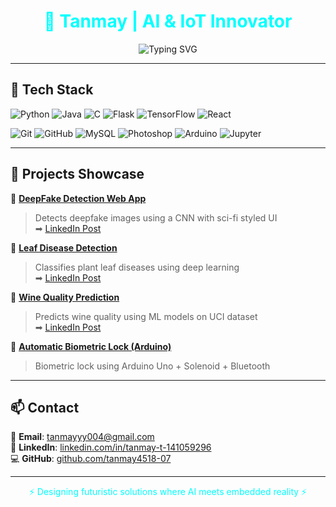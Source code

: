  <h1 align="center" style="color:#00ffff;">🚀 Tanmay | AI & IoT Innovator</h1>

<p align="center">
  <img src="https://readme-typing-svg.demolab.com?font=Orbitron&size=22&pause=1000&color=00FFFF&center=true&vCenter=true&width=500&lines=Engineer+by+Degree%2C+Creator+by+Heart...;AI+%7C+IoT+%7C+Web+Apps+%7C+Sci-fi+Dev;Full-Stack+Visionary+%7C+ML+Enthusiast" alt="Typing SVG" />
</p>

---

## 🧠 Tech Stack

![Python](https://img.shields.io/badge/Python-000?style=for-the-badge&logo=python&logoColor=00FFFF)
![Java](https://img.shields.io/badge/Java-000?style=for-the-badge&logo=java&logoColor=00FFAA)
![C](https://img.shields.io/badge/C-000?style=for-the-badge&logo=c&logoColor=00FFFF)
![Flask](https://img.shields.io/badge/Flask-000?style=for-the-badge&logo=flask&logoColor=00FFFF)
![TensorFlow](https://img.shields.io/badge/TensorFlow-000?style=for-the-badge&logo=tensorflow&logoColor=FF6F00)
![React](https://img.shields.io/badge/React-000?style=for-the-badge&logo=react&logoColor=61DAFB)

![Git](https://img.shields.io/badge/Git-000?style=for-the-badge&logo=git&logoColor=F05032)
![GitHub](https://img.shields.io/badge/GitHub-000?style=for-the-badge&logo=github&logoColor=ffffff)
![MySQL](https://img.shields.io/badge/MySQL-000?style=for-the-badge&logo=mysql&logoColor=00F0FF)
![Photoshop](https://img.shields.io/badge/Photoshop-000?style=for-the-badge&logo=adobephotoshop&logoColor=31A8FF)
![Arduino](https://img.shields.io/badge/Arduino-000?style=for-the-badge&logo=arduino&logoColor=00ffff)
![Jupyter](https://img.shields.io/badge/Jupyter-000?style=for-the-badge&logo=jupyter&logoColor=F37626)

---

## 🚀 Projects Showcase

🔹 **[DeepFake Detection Web App](https://github.com/tanmay4518-07/deepfake-detector)**  
> Detects deepfake images using a CNN with sci-fi styled UI  
➡ [LinkedIn Post](https://www.linkedin.com/posts/tanmay-t-141059296_deeplearning-ai-flask-activity-7346228458814885890-dAkk)

🔹 **[Leaf Disease Detection](https://github.com/tanmay4518-07/leaf_disease_detection)**  
> Classifies plant leaf diseases using deep learning  
➡ [LinkedIn Post](https://www.linkedin.com/posts/tanmay-t-141059296_machinelearning-deeplearning-computervision-activity-7342148932971524096-SY93)

🔹 **[Wine Quality Prediction](https://github.com/tanmay4518-07/wine_quality_predictor)**  
> Predicts wine quality using ML models on UCI dataset  
➡ [LinkedIn Post](https://www.linkedin.com/posts/tanmay-t-141059296_machinelearning-winequality-datascience-activity-7335276457763450881-_2HZ)

🔹 **[Automatic Biometric Lock (Arduino)](https://www.linkedin.com/posts/tanmay-t-141059296_iot-arduino-innovation-activity-7206304532522258434-0_nm)**  
> Biometric lock using Arduino Uno + Solenoid + Bluetooth
 

---

## 📫 Contact

📧 **Email**: tanmayyy004@gmail.com  
🔗 **LinkedIn**: [linkedin.com/in/tanmay-t-141059296](https://www.linkedin.com/in/tanmay-t-141059296)  
💻 **GitHub**: [github.com/tanmay4518-07](https://github.com/tanmay4518-07)

---

<p align="center" style="color:#00ffff;">
⚡ Designing futuristic solutions where AI meets embedded reality ⚡
</p>
